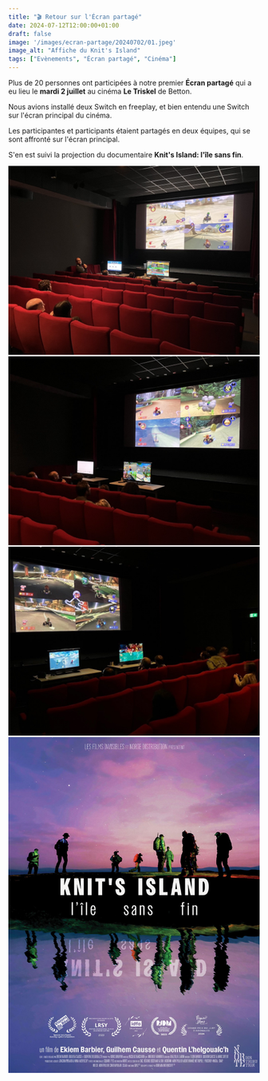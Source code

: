 ```yaml
---
title: "🎬 Retour sur l'Écran partagé"
date: 2024-07-12T12:00:00+01:00
draft: false
image: '/images/ecran-partage/20240702/01.jpeg'
image_alt: "Affiche du Knit's Island"
tags: ["Evènements", "Écran partagé", "Cinéma"]
---
```


Plus de 20 personnes ont participées à notre premier **Écran partagé** qui a eu lieu le **mardi 2 juillet** au cinéma **Le Triskel** de Betton.

Nous avions installé deux Switch en freeplay, et bien entendu une Switch sur l'écran principal du cinéma.

Les participantes et participants étaient partagés en deux équipes, qui se sont affronté sur l'écran principal.

S'en est suivi la projection du documentaire **Knit's Island: l'île sans fin**.

![Mario Kart](/images/ecran-partage/20240702/01.jpeg)
![Mario Kart](/images/ecran-partage/20240702/02.jpeg)
![Mario Kart](/images/ecran-partage/20240702/03.jpeg)
![Knit's Island](/images/ecran-partage/20240702/knit-s-island.jpg)